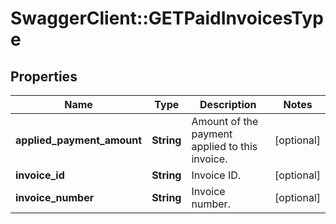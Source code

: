 # SwaggerClient::GETPaidInvoicesType

## Properties
Name | Type | Description | Notes
------------ | ------------- | ------------- | -------------
**applied_payment_amount** | **String** | Amount of the payment applied to this invoice.  | [optional] 
**invoice_id** | **String** | Invoice ID.  | [optional] 
**invoice_number** | **String** | Invoice number.  | [optional] 


